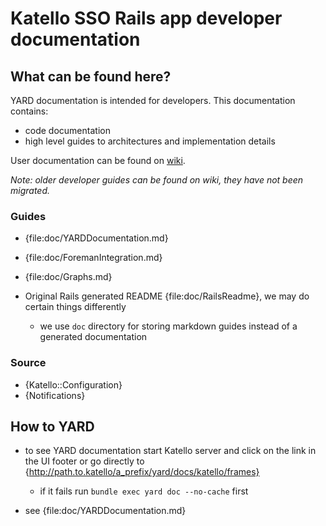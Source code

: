 # Katello SSO Rails app developer documentation

## What can be found here?

YARD documentation is intended for developers. This documentation contains:

-   code documentation
-   high level guides to architectures and implementation details

User documentation can be found on [wiki](https://fedorahosted.org/katello/).

*Note: older developer guides can be found on wiki, they have not been migrated.*

### Guides

-   {file:doc/YARDDocumentation.md}
-   {file:doc/ForemanIntegration.md}
-   {file:doc/Graphs.md}
-   Original Rails generated README {file:doc/RailsReadme}, we may do certain things differently

    -   we use `doc` directory for storing markdown guides instead of a generated documentation

### Source

-   {Katello::Configuration}
-   {Notifications}

## How to YARD

-   to see YARD documentation start Katello server and click on the link in the UI footer or go directly to
    {http://path.to.katello/a_prefix/yard/docs/katello/frames}

    -   if it fails run `bundle exec yard doc --no-cache` first

-   see {file:doc/YARDDocumentation.md}

